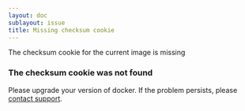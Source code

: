 ```yaml
---
layout: doc
sublayout: issue
title: Missing checksum cookie
---
```

The checksum cookie for the current image is missing

### The checksum cookie was not found

Please upgrade your version of docker. If the problem persists, please [contact support](https://quay.io/contact).

